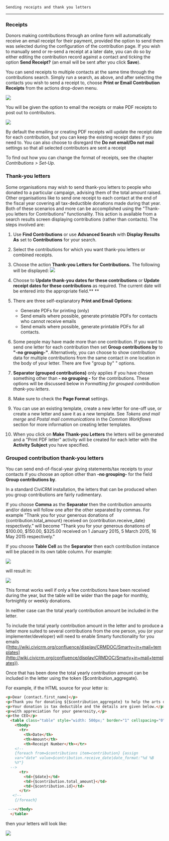 	Sending receipts and thank you letters
--------------------------------------

### Receipts

Donors making contributions through an online form will automatically
receive an email receipt for their payment, provided the option to send
them was selected during the configuration of the contribution page. If
you wish to manually send or re-send a receipt at a later date, you can
do so by either editing the contribution record against a contact and
ticking the option **Send Receipt?** (an email will be sent after you
click **Save**).

You can send receipts to multiple contacts at the same time through the
contributions search. Simply run a search, as above, and after selecting
the contacts you wish to send a receipt to, choose **Print or Email
Contribution Receipts** from the actions drop-down menu.

![](../img/CiviCRM_contributions_sendreceipts.png)

You will be given the option to  email the receipts or make PDF receipts
to post out to contributors.

![](../img/Print%20contribution%20receipt%20options.PNG)

By default the emailing or creating PDF receipts will update the receipt
date for each contribution, but you can keep the existing receipt dates
if you need to. You can also choose to disregard the **Do not email/Do
not mai**l settings so that all selected contributors are sent a receipt

To find out how you can change the format of receipts, see the chapter
*Contributions > Set-Up.*

### Thank-you letters

Some organisations may wish to send thank-you letters to people who
donated to a particular campaign, advising them of the total amount
raised. Other organisations like to send one receipt to each contact at
the end of the fiscal year covering all tax-deductible donations made
during that year. Both of these scenarios and more can be accomplished
using the "Thank-you letters for Contributions" functionality. This
action is available from a search results screen displaying
contributions (rather than contacts). The steps involved are:

1.  Use **Find Contributions** or use **Advanced Search** with **Display
    Results As** set to **Contributions** for your search.
2.  Select the contributions for which you want thank-you letters or
    combined receipts.
3.  Choose the action **Thank-you Letters for Contributions.** The
    following will be displayed:
    ![](../img/Thank-you%20letters%20with%20text.PNG)
4.  Choose to **Update thank-you dates for these contributions** or
    **Update receipt dates for these contributions** as required. The
    current date will be entered into the appropriate field.**
    **
5.  There are three self-explanatory **Print and Email Options**:
    -   Generate PDFs for printing (only)
    -   Send emails where possible, generate printable PDFs for contacts
        who cannot receive emails
    -   Send emails where possible, generate printable PDFs for all
        contacts.

6.  Some people may have made more than one contribution. If you want
    to send one letter for each contribution then set **Group
    contributions by** to **"-no grouping-"**. Alternatively, you can
    choose to show contribution data for multiple contributions from the
    same contact in one location in the body of your letter. There are
    five "group by" " options.
7.  **Separator (grouped contributions)** only applies if you have
    chosen something other than **- no grouping -** for the
    contributions. These options will be discussed below in *Formatting
    for grouped contribution thank-you letters*.
8.  Make sure to check the **Page Format** settings.
9.  You can use an existing template, create a new letter for one-off
    use, or create a new letter and save it as a new template. See
    *Tokens and mail merge* and *Postal mail communications* in the
    *Common Workflows* section for more information on creating
    letter templates.
10. When you click on **Make Thank-you Letters** the letters will be
    generated and a "Print PDF letter" activity will be created for each
    letter with the **Activity Subject** you have specified.

### Grouped contribution thank-you letters

You can send end-of-fiscal-year giving statements/tax receipts to your contacts if you choose an option other than **-no grouping-** for the field **Group contributions by**.

In a standard CiviCRM installation, the letters that can be produced
when you group contributions are fairly rudimentary.

If you choose **Comma** as the **Separator** then the contribution
amounts and/or dates will follow one after the other separated by
commas. For example "Thank you for your generous donations of
{contribution.total_amount} received on {contribution.receive_date}
respectively." will become "Thank you for your generous donations of
$100.00, $150.00, $325.00 received on 1 January 2015, 5 March 2015,
16 May 2015 respectively."

If you choose **Table Cell** as the **Separator** then each contribution
instance will be placed in its own table column. For example:

![](../img/Thank-you%20letters%20as%20table%20template.PNG)

will result in:

![](../img/Thank-you%20letters%20as%20table_1.PNG)

This format works well if only a few contributions have been received
during the year, but the table will be wider than the page for monthly,
fortnightly or weekly donations.

In neither case can the total yearly contribution amount be included in
the letter.

To include the total yearly contribution amount in the letter and to
produce a letter more suited to several contributions from the one
person, you (or your implementer/developer) will need to enable Smarty
functionality for you emails
([http://wiki.civicrm.org/confluence/display/CRMDOC/Smarty+in+mail+templates](http://wiki.civicrm.org/confluence/display/CRMDOC/Smarty+in+mail+templates)).

Once that has been done the total yearly contribution amount can be
included in the letter using the token {$contribution_aggregate}.

For example, if the HTML source for your letter is:

```html
<p>Dear {contact.first_name}</p>
<p>Thank you for donating ${$contribution_aggregate} to help the arts during the 2014 financial year</p>
<p>Your donation is tax deductible and the details are given below.</p>
<p>with appreciation for your generosity,</p>
<p>the CEO</p>
  <table class="table" style="width: 500px;" border="1" cellspacing="0" cellpadding="2" align="left">
    <tbody>
      <tr>
        <th>Date</th>
        <th>Amount</th>
        <th>Receipt Number</th></tr>
    <!--
    {foreach from=$contributions item=contribution} {assign
    var="date" value=$contribution.receive_date|date_format:"%d %B
    %Y"}
  -->
      <tr>
        <td>{$date}</td>
        <td>{$contribution.total_amount}</td>
        <td>{$contribution.id}</td>
      </tr>
   <!--
    {/foreach}

 --></tbody>
  </table>
```
then your letters will look like:

![](../img/Thank-you%20letters%20as%20with%20smarty%20enabled_2.PNG)
